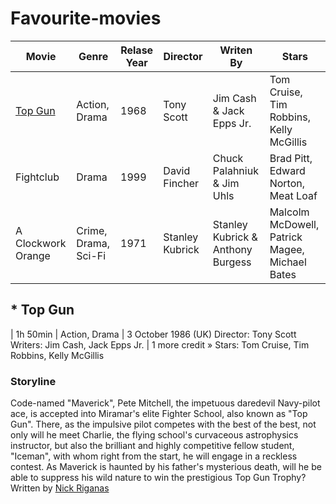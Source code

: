 # Favourite-movies

|**Movie**          |**Genre**           |**Relase Year**|**Director**   |**Writen By**                    |**Stars**                                     |
|-------------------|--------------------|---------------|---------------|---------------------------------|----------------------------------------------|
|[Top Gun](#top-gun)|Action, Drama       |1968           |Tony Scott     |Jim Cash & Jack Epps Jr.         |Tom Cruise, Tim Robbins, Kelly McGillis       |
|Fightclub          |Drama               |1999           |David Fincher  |Chuck Palahniuk & Jim Uhls       |Brad Pitt, Edward Norton, Meat Loaf           |
|A Clockwork Orange |Crime, Drama, Sci-Fi|1971           |Stanley Kubrick|Stanley Kubrick & Anthony Burgess|Malcolm McDowell, Patrick Magee, Michael Bates|


## * Top Gun
| 1h 50min | Action, Drama | 3 October 1986 (UK)
Director: Tony Scott
Writers: Jim Cash, Jack Epps Jr. | 1 more credit »
Stars: Tom Cruise, Tim Robbins, Kelly McGillis
### Storyline
Code-named "Maverick", Pete Mitchell, the impetuous daredevil Navy-pilot ace, is accepted into Miramar's elite Fighter School, also known as "Top Gun". There, as the impulsive pilot competes with the best of the best, not only will he meet Charlie, the flying school's curvaceous astrophysics instructor, but also the brilliant and highly competitive fellow student, "Iceman", with whom right from the start, he will engage in a reckless contest. As Maverick is haunted by his father's mysterious death, will he be able to suppress his wild nature to win the prestigious Top Gun Trophy? Written by [Nick Riganas](https://www.imdb.com/search/title/?plot_author=Nick%20Riganas&view=simple&sort=alpha&ref_=tt_stry_pl)
